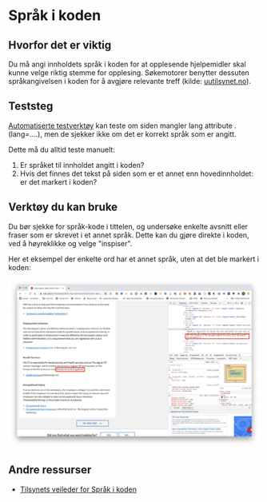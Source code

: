 # Språk i koden

## Hvorfor det er viktig
Du må angi innholdets språk i koden for at opplesende hjelpemidler skal kunne velge riktig stemme for opplesing. Søkemotorer benytter dessuten språkangivelsen i koden for å avgjøre relevante treff (kilde: [uutilsynet.no](https://www.uutilsynet.no/wcag-standarden/sprak-i-koden/223)).

## Teststeg
[Automatiserte testverktøy](/hvordan-faa-det-til/UU-testing/automatisert-testing/) kan teste om siden mangler lang attribute . (lang=....), men de sjekker ikke om det er korrekt språk som er angitt.

Dette må du alltid teste manuelt:

1. Er språket til innholdet angitt i koden?
2. Hvis det finnes det tekst på siden som er et annet enn hovedinnholdet: er det markert i koden?

## Verktøy du kan bruke
Du bør sjekke for språk-kode i tittelen, og undersøke enkelte avsnitt eller fraser som er skrevet i et annet språk. Dette kan du gjøre direkte i koden, ved å høyreklikke og velge "inspiser".

Her et eksempel der enkelte ord har et annet språk, uten at det ble markert i koden:

![Norsk ord i engelsk tekst uten passende lang-tag i koden](https://github.com/navikt/universell-utforming/blob/master/hvordan-faa-det-til/UU-testing/manuell-testing/spraak.png)

## Andre ressurser
* [Tilsynets veileder for Språk i koden](https://www.uutilsynet.no/wcag-standarden/sprak-i-koden/223)
